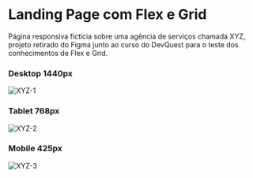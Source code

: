 # Landing Page com Flex e Grid
Página responsiva fictícia sobre uma agência de serviços chamada XYZ, projeto retirado do Figma junto ao curso do DevQuest para o teste dos conhecimentos de Flex e Grid.

### Desktop 1440px
![XYZ-1](https://user-images.githubusercontent.com/117459142/207439793-b67a9826-c661-455e-9c74-44c777f6d116.gif) 

### Tablet 768px
![XYZ-2](https://user-images.githubusercontent.com/117459142/207440194-72665eaf-0793-407f-8a27-466c0d1ccccb.gif)

### Mobile 425px
![XYZ-3](https://user-images.githubusercontent.com/117459142/207440390-17c81a63-59be-4559-8282-86e3e22d567a.gif)
